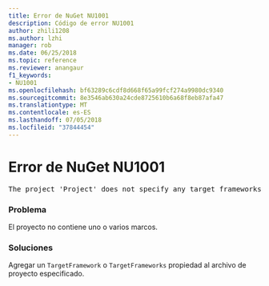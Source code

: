 ```yaml
---
title: Error de NuGet NU1001
description: Código de error NU1001
author: zhili1208
ms.author: lzhi
manager: rob
ms.date: 06/25/2018
ms.topic: reference
ms.reviewer: anangaur
f1_keywords:
- NU1001
ms.openlocfilehash: bf63289c6cdf8d668f65a99fcf274a9980dc9340
ms.sourcegitcommit: 8e3546ab630a24cde8725610b6a68f8eb87afa47
ms.translationtype: MT
ms.contentlocale: es-ES
ms.lasthandoff: 07/05/2018
ms.locfileid: "37844454"
---
```

# <a name="nuget-error-nu1001"></a>Error de NuGet NU1001

<pre>The project 'Project' does not specify any target frameworks in 'ProjectFile'</pre>

### <a name="issue"></a>Problema
El proyecto no contiene uno o varios marcos.

### <a name="solution"></a>Soluciones
Agregar un `TargetFramework` o `TargetFrameworks` propiedad al archivo de proyecto especificado.
